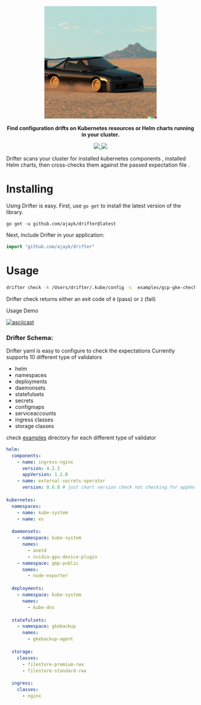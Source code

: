 <div align="center" class="no-border">
  <img src="/img/drift.jpg" alt="Drift" width="300" height="300"/>
  <br>

<b>Find configuration drifts on Kubernetes resources or Helm charts running in your cluster.</b>

  <a href="https://github.com/ajayk/drifter/releases">
    <img src="https://img.shields.io/github/v/release/ajayk/drifter">
  </a>
  <a href="https://goreportcard.com/report/github.com/ajayk/drifter">
    <img src="https://goreportcard.com/badge/github.com/ajayk/drifter">
  </a>

</div>

Drifter scans your cluster for installed kubernetes components ,
installed Helm charts, then cross-checks them against
the passed expectation file .

# Installing

Using Drifter is easy. First, use `go get` to install the latest version
of the library.

```
go get -u github.com/ajayk/drifter@latest
```

Next, include Drifter in your application:

```go
import "github.com/ajayk/drifter"
```

# Usage

```bash
drifter check -k /Users/drifter/.kube/config -c  examples/gcp-gke-check.yaml
```

Drifter check returns either an exit code of `0` (pass)  or `2` (fail)

Usage Demo

[![asciicast](https://asciinema.org/a/SHFqgQMyAFifMsAMoVBm58sxD.svg)](https://asciinema.org/a/SHFqgQMyAFifMsAMoVBm58sxD)

### Drifter Schema:

Drifter yaml is easy to configure to check the expectations
Currently supports 10 different type of validators

- helm
- namespaces
- deployments
- daemonsets
- statefulsets
- secrets
- configmaps
- serviceaccounts
- ingress classes
- storage classes

check [examples](examples) directory for each different type of validator

```yaml
helm:
  components:
    - name: ingress-nginx
      version: 4.2.3
      appVersion: 1.2.0
    - name: external-secrets-operator
      version: 0.6.8 # just chart version check not checking for appVersion here 

kubernetes:
  namespaces:
    - name: kube-system
    - name: es

  daemonsets:
    - namespace: kube-system
      names:
        - anetd
        - nvidia-gpu-device-plugin
    - namespace: gmp-public
      names:
        - node-exporter

  deployments:
    - namespace: kube-system
      names:
        - kube-dns

  statefulsets:
    - namespace: gkebackup
      names:
        - gkebackup-agent

  storage:
    classes:
      - filestore-premium-rwx
      - filestore-standard-rwx

  ingress:
    classes:
      - nginx
```


